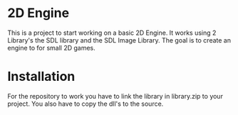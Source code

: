 # 2D Engine
This is a project to start working on a basic 2D Engine. It works using 2 Library's the SDL library and the SDL Image Library.
The goal is to create an engine to for small 2D games.


# Installation

For the repository to work you have to link the library in library.zip to your project. You also have to copy the dll's to the source.

